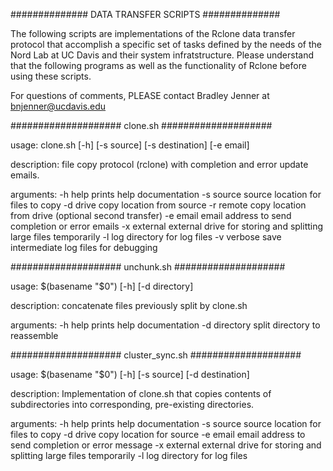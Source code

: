############## DATA TRANSFER SCRIPTS ##############

The following scripts are implementations of 
the Rclone data transfer protocol that accomplish
a specific set of tasks defined by the needs of 
the Nord Lab at UC Davis and their system 
infratstructure. Please understand that the 
following programs as well as the functionality
of Rclone before using these scripts. 

For questions of comments, PLEASE contact
Bradley Jenner at <bnjenner@ucdavis.edu>

#################### clone.sh  ####################

usage:
    clone.sh [-h] [-s source] [-s destination] [-e email]

description:
    file copy protocol (rclone) with completion and error update emails.

arguments:
    -h help		prints help documentation
    -s source		source location for files to copy
    -d drive		copy location from source
    -r remote		copy location from drive (optional second transfer)
    -e email		email address to send completion or error emails
    -x external         external drive for storing and splitting large files temporarily
    -l log              directory for log files
    -v verbose          save intermediate log files for debugging

#################### unchunk.sh  ####################

usage:
    $(basename "$0") [-h] [-d directory] 

description:
    concatenate files previously split by clone.sh   

arguments:
    -h help     prints help documentation
    -d directory        split directory to reassemble


#################### cluster_sync.sh  ####################

usage:
    $(basename "$0") [-h] [-s source] [-d destination]

description:
    Implementation of clone.sh that copies contents of subdirectories into corresponding, pre-existing directories.  

arguments:
    -h help     prints help documentation
    -s source       source location for files to copy
    -d drive        copy location for source
    -e email        email address to send completion or error message
    -x external         external drive for storing and splitting large files temporarily
    -l log              directory for log files 



